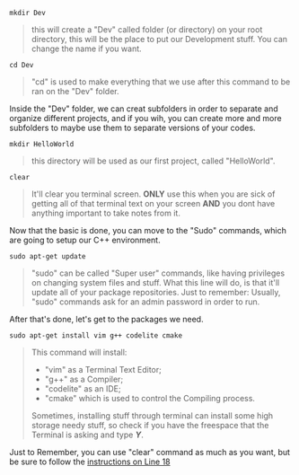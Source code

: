 ```
mkdir Dev 
``` 
> this will create a "Dev" called folder (or directory) on your root directory, this will be the place to put our Development stuff. You can change the name if you want.
```
cd Dev 
```
> "cd" is used to make everything that we use after this command to be ran on the "Dev" folder.

Inside the "Dev" folder, we can creat subfolders in order to separate and organize different projects, and if you wih, you can create more and more subfolders to maybe use them to separate versions of your codes.
```
mkdir HelloWorld
```
> this directory will be used as our first project, called "HelloWorld".
```
clear 
```
> It'll clear you terminal screen. **ONLY** use this when you are sick of getting all of that terminal text on your screen **AND** you dont have anything important to take notes from it.

Now that the basic is done, you can move to the "Sudo" commands, which are going to setup our C++ environment.

```
sudo apt-get update 
```
> "sudo" can be called "Super user" commands, like having privileges on changing system files and stuff. What this line will do, is that it'll update all of your package repositories. Just to remember: Usually, "sudo" commands ask for an admin password in order to run.

After that's done, let's get to the packages we need.

```
sudo apt-get install vim g++ codelite cmake 
```
> This command will install:
> - "vim" as a Terminal Text Editor;
> - "g++" as a Compiler;
> - "codelite" as an IDE;
> - "cmake" which is used to control the Compiling process.
> 
> Sometimes, installing stuff through terminal can install some high storage needy stuff, so check if you have the freespace that the Terminal is asking and type ***Y***.

Just to Remember, you can use "clear" command as much as you want, but be sure to follow the [instructions on Line 18](#L18)


